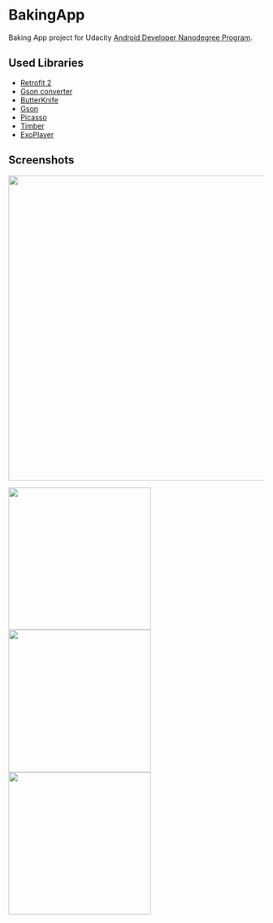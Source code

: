 # BakingApp
Baking App project for Udacity [Android Developer Nanodegree Program](https://www.udacity.com/course/android-developer-nanodegree-by-google--nd801).

## Used Libraries
* [Retrofit 2](https://github.com/square/retrofit) 
* [Gson converter](https://github.com/square/retrofit/tree/master/retrofit-converters/gson)
* [ButterKnife](https://github.com/JakeWharton/butterknife)
* [Gson](https://github.com/google/gson)
* [Picasso](https://github.com/square/picasso)
* [Timber](https://github.com/JakeWharton/timber)
* [ExoPlayer](https://github.com/google/ExoPlayer)

## Screenshots
<img src="https://user-images.githubusercontent.com/5073663/37063177-7d8c47e0-2190-11e8-9045-5640f7fdc0b1.png" width="600"/>

<img src="https://user-images.githubusercontent.com/5073663/37063171-7cf7ea96-2190-11e8-8a61-b311372922e7.jpg" width="280"/>     <img src="https://user-images.githubusercontent.com/5073663/37063173-7d24f73e-2190-11e8-9643-6126696ab3cc.jpg" width="280"/>     <img src="https://user-images.githubusercontent.com/5073663/37063176-7d6ad22c-2190-11e8-824b-ffbe8d00e10f.jpg" width="280"/>

